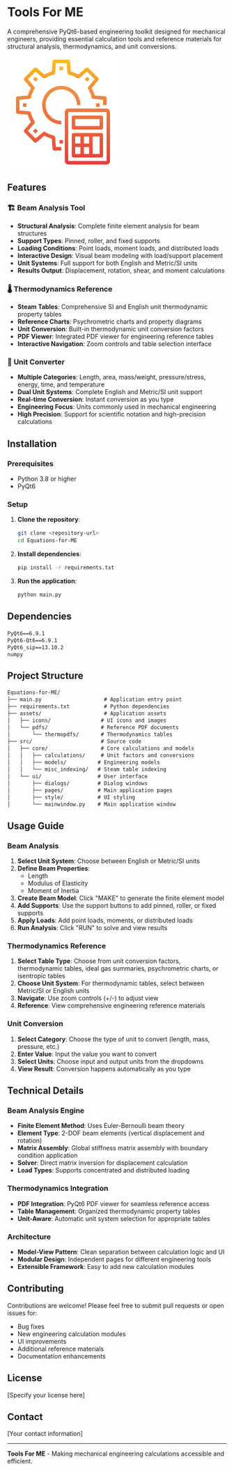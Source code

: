 # Tools For ME

A comprehensive PyQt6-based engineering toolkit designed for mechanical engineers, providing essential calculation tools and reference materials for structural analysis, thermodynamics, and unit conversions.

![Tools For ME](assets/icons/gearcalc.png)

## Features

### 🏗️ **Beam Analysis Tool**
- **Structural Analysis**: Complete finite element analysis for beam structures
- **Support Types**: Pinned, roller, and fixed supports
- **Loading Conditions**: Point loads, moment loads, and distributed loads
- **Interactive Design**: Visual beam modeling with load/support placement
- **Unit Systems**: Full support for both English and Metric/SI units
- **Results Output**: Displacement, rotation, shear, and moment calculations

### 🌡️ **Thermodynamics Reference**
- **Steam Tables**: Comprehensive SI and English unit thermodynamic property tables
- **Reference Charts**: Psychrometric charts and property diagrams
- **Unit Conversion**: Built-in thermodynamic unit conversion factors
- **PDF Viewer**: Integrated PDF viewer for engineering reference tables
- **Interactive Navigation**: Zoom controls and table selection interface

### 🔄 **Unit Converter**
- **Multiple Categories**: Length, area, mass/weight, pressure/stress, energy, time, and temperature
- **Dual Unit Systems**: Complete English and Metric/SI unit support
- **Real-time Conversion**: Instant conversion as you type
- **Engineering Focus**: Units commonly used in mechanical engineering
- **High Precision**: Support for scientific notation and high-precision calculations

## Installation

### Prerequisites
- Python 3.8 or higher
- PyQt6

### Setup
1. **Clone the repository**:
   ```bash
   git clone <repository-url>
   cd Equations-for-ME
   ```

2. **Install dependencies**:
   ```bash
   pip install -r requirements.txt
   ```

3. **Run the application**:
   ```bash
   python main.py
   ```

## Dependencies

```
PyQt6==6.9.1
PyQt6-Qt6==6.9.1
PyQt6_sip==13.10.2
numpy
```

## Project Structure

```
Equations-for-ME/
├── main.py                    # Application entry point
├── requirements.txt           # Python dependencies
├── assets/                    # Application assets
│   ├── icons/                # UI icons and images
│   └── pdfs/                 # Reference PDF documents
│       └── thermopdfs/       # Thermodynamics tables
├── src/                      # Source code
│   ├── core/                 # Core calculations and models
│   │   ├── calculations/     # Unit factors and conversions
│   │   ├── models/          # Engineering models
│   │   └── misc_indexing/   # Steam table indexing
│   └── ui/                  # User interface
│       ├── dialogs/         # Dialog windows
│       ├── pages/           # Main application pages
│       ├── style/           # UI styling
│       └── mainwindow.py    # Main application window
```

## Usage Guide

### Beam Analysis
1. **Select Unit System**: Choose between English or Metric/SI units
2. **Define Beam Properties**:
   - Length
   - Modulus of Elasticity
   - Moment of Inertia
3. **Create Beam Model**: Click "MAKE" to generate the finite element model
4. **Add Supports**: Use the support buttons to add pinned, roller, or fixed supports
5. **Apply Loads**: Add point loads, moments, or distributed loads
6. **Run Analysis**: Click "RUN" to solve and view results

### Thermodynamics Reference
1. **Select Table Type**: Choose from unit conversion factors, thermodynamic tables, ideal gas summaries, psychrometric charts, or isentropic tables
2. **Choose Unit System**: For thermodynamic tables, select between Metric/SI or English units
3. **Navigate**: Use zoom controls (+/-) to adjust view
4. **Reference**: View comprehensive engineering reference materials

### Unit Conversion
1. **Select Category**: Choose the type of unit to convert (length, mass, pressure, etc.)
2. **Enter Value**: Input the value you want to convert
3. **Select Units**: Choose input and output units from the dropdowns
4. **View Result**: Conversion happens automatically as you type

## Technical Details

### Beam Analysis Engine
- **Finite Element Method**: Uses Euler-Bernoulli beam theory
- **Element Type**: 2-DOF beam elements (vertical displacement and rotation)
- **Matrix Assembly**: Global stiffness matrix assembly with boundary condition application
- **Solver**: Direct matrix inversion for displacement calculation
- **Load Types**: Supports concentrated and distributed loading

### Thermodynamics Integration
- **PDF Integration**: PyQt6 PDF viewer for seamless reference access
- **Table Management**: Organized thermodynamic property tables
- **Unit-Aware**: Automatic unit system selection for appropriate tables

### Architecture
- **Model-View Pattern**: Clean separation between calculation logic and UI
- **Modular Design**: Independent pages for different engineering tools
- **Extensible Framework**: Easy to add new calculation modules

## Contributing

Contributions are welcome! Please feel free to submit pull requests or open issues for:
- Bug fixes
- New engineering calculation modules
- UI improvements
- Additional reference materials
- Documentation enhancements

## License

[Specify your license here]

## Contact

[Your contact information]

---

**Tools For ME** - Making mechanical engineering calculations accessible and efficient.
